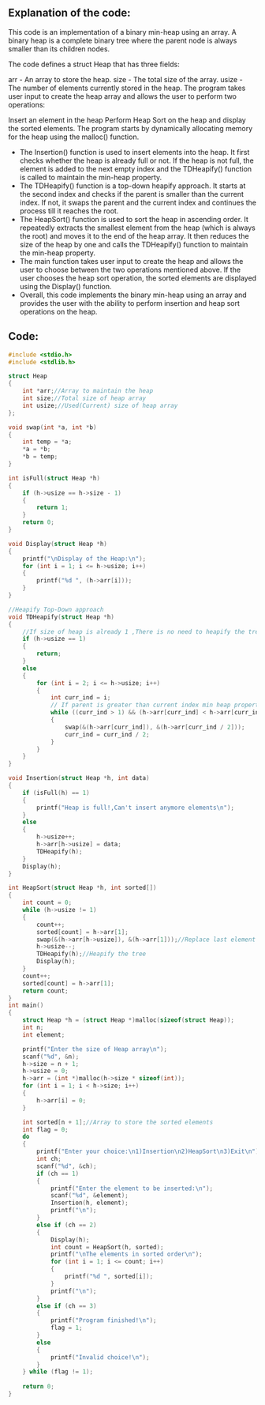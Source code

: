 ## Explanation of the code:
This code is an implementation of a binary min-heap using an array. A binary heap is a complete binary tree where the parent node is always smaller than its children nodes.

The code defines a struct Heap that has three fields:

arr - An array to store the heap.
size - The total size of the array.
usize - The number of elements currently stored in the heap.
The program takes user input to create the heap array and allows the user to perform two operations:

Insert an element in the heap
Perform Heap Sort on the heap and display the sorted elements.
The program starts by dynamically allocating memory for the heap using the malloc() function.

* The Insertion() function is used to insert elements into the heap. It first checks whether the heap is already full or not. If the heap is not full, the element is added to the next empty index and the TDHeapify() function is called to maintain the min-heap property.
* The TDHeapify() function is a top-down heapify approach. It starts at the second index and checks if the parent is smaller than the current index. If not, it swaps the parent and the current index and continues the process till it reaches the root.
* The HeapSort() function is used to sort the heap in ascending order. It repeatedly extracts the smallest element from the heap (which is always the root) and moves it to the end of the heap array. It then reduces the size of the heap by one and calls the TDHeapify() function to maintain the min-heap property.
* The main function takes user input to create the heap and allows the user to choose between the two operations mentioned above. If the user chooses the heap sort operation, the sorted elements are displayed using the Display() function.
* Overall, this code implements the binary min-heap using an array and provides the user with the ability to perform insertion and heap sort operations on the heap.
## Code:
```c
#include <stdio.h>
#include <stdlib.h>

struct Heap
{
    int *arr;//Array to maintain the heap
    int size;//Total size of heap array
    int usize;//Used(Current) size of heap array
};

void swap(int *a, int *b)
{
    int temp = *a;
    *a = *b;
    *b = temp;
}

int isFull(struct Heap *h)
{
    if (h->usize == h->size - 1)
    {
        return 1;
    }
    return 0;
}

void Display(struct Heap *h)
{
    printf("\nDisplay of the Heap:\n");
    for (int i = 1; i <= h->usize; i++)
    {
        printf("%d ", (h->arr[i]));
    }
}

//Heapify Top-Down approach
void TDHeapify(struct Heap *h)
{
    //If size of heap is already 1 ,There is no need to heapify the tree as it is already heapified
    if (h->usize == 1)
    {
        return;
    }
    else
    {
        for (int i = 2; i <= h->usize; i++)
        {
            int curr_ind = i;
            // If parent is greater than current index min heap property gets violated , so we need to swap them
            while ((curr_ind > 1) && (h->arr[curr_ind] < h->arr[curr_ind / 2]))
            {
                swap(&(h->arr[curr_ind]), &(h->arr[curr_ind / 2]));
                curr_ind = curr_ind / 2;
            }
        }
    }
}

void Insertion(struct Heap *h, int data)
{
    if (isFull(h) == 1)
    {
        printf("Heap is full!,Can't insert anymore elements\n");
    }
    else
    {
        h->usize++;
        h->arr[h->usize] = data;
        TDHeapify(h);
    }
    Display(h);
}

int HeapSort(struct Heap *h, int sorted[])
{
    int count = 0;
    while (h->usize != 1)
    {
        count++;
        sorted[count] = h->arr[1];
        swap(&(h->arr[h->usize]), &(h->arr[1]));//Replace last element of heap with the first
        h->usize--;
        TDHeapify(h);//Heapify the tree
        Display(h);
    }
    count++;
    sorted[count] = h->arr[1];
    return count;
}
int main()
{
    struct Heap *h = (struct Heap *)malloc(sizeof(struct Heap));
    int n;
    int element;

    printf("Enter the size of Heap array\n");
    scanf("%d", &n);
    h->size = n + 1;
    h->usize = 0;
    h->arr = (int *)malloc(h->size * sizeof(int));
    for (int i = 1; i < h->size; i++)
    {
        h->arr[i] = 0;
    }

    int sorted[n + 1];//Array to store the sorted elements
    int flag = 0;
    do
    {
        printf("Enter your choice:\n1)Insertion\n2)HeapSort\n3)Exit\n");
        int ch;
        scanf("%d", &ch);
        if (ch == 1)
        {
            printf("Enter the element to be inserted:\n");
            scanf("%d", &element);
            Insertion(h, element);
            printf("\n");
        }
        else if (ch == 2)
        {
            Display(h);
            int count = HeapSort(h, sorted);
            printf("\nThe elements in sorted order\n");
            for (int i = 1; i <= count; i++)
            {
                printf("%d ", sorted[i]);
            }
            printf("\n");
        }
        else if (ch == 3)
        {
            printf("Program finished!\n");
            flag = 1;
        }
        else
        {
            printf("Invalid choice!\n");
        }
    } while (flag != 1);
    
    return 0;
}
```
